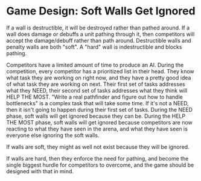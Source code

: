 # Game Design: Soft Walls Get Ignored

If a wall is destructible, it will be destroyed rather than pathed around. If a wall does damage or debuffs a unit pathing through it, then competitors will accept the damage/debuff rather than path around. Destructible walls and penalty walls are both "soft". A "hard" wall is indestructible and blocks pathing.

Competitors have a limited amount of time to produce an AI. During the competition, every competitor has a prioritized list in their head. They know what task they are working on right now, and they have a pretty good idea of what task they are working on next. Their first set of tasks addresses what they NEED, their second set of tasks addresses what they think will HELP THE MOST. "Write a real pathfinder and figure out how to handle bottlenecks" is a complex task that will take some time. If it's not a NEED, then it isn't going to happen during their first set of tasks. During the NEED phase, soft walls will get ignored because they can be. During the HELP THE MOST phase, soft walls will get ignored because competitors are now reacting to what they have seen in the arena, and what they have seen is everyone else ignoring the soft walls.

If walls are soft, they might as well not exist because they will be ignored. 

If walls are hard, then they enforce the need for pathing, and become the single biggest hurdle for competitors to overcome, and the game should be designed with that in mind.
